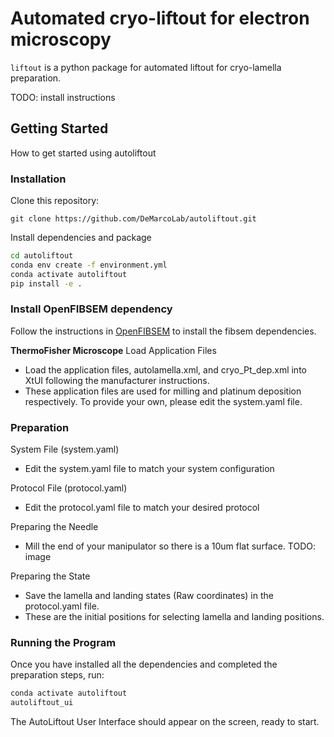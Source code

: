 
# Automated cryo-liftout for electron microscopy

`liftout` is a python package for automated liftout for cryo-lamella preparation.

TODO: install instructions

## Getting Started

How to get started using autoliftout

### Installation

Clone this repository:

```
git clone https://github.com/DeMarcoLab/autoliftout.git
```

Install dependencies and package

```bash
cd autoliftout
conda env create -f environment.yml
conda activate autoliftout
pip install -e .

```

### Install OpenFIBSEM dependency

Follow the instructions in [OpenFIBSEM](https://github.com/DeMarcoLab/fibsem) to install the fibsem dependencies.

**ThermoFisher Microscope**
Load Application Files

- Load the application files, autolamella.xml, and cryo_Pt_dep.xml into XtUI following the manufacturer instructions.
- These application files are used for milling and platinum deposition respectively. To provide your own, please edit the system.yaml file.

### Preparation

System File (system.yaml)

- Edit the system.yaml file to match your system configuration

Protocol File (protocol.yaml)

- Edit the protocol.yaml file to match your desired protocol

Preparing the Needle

- Mill the end of your manipulator so there is a 10um flat surface. TODO: image

Preparing the State
-  Save the lamella and landing states (Raw coordinates) in the protocol.yaml file.
- These are the initial positions for selecting lamella and landing positions.

### Running the Program
Once you have installed all the dependencies and completed the preparation steps, run:

```bash
conda activate autoliftout
autoliftout_ui
```

The AutoLiftout User Interface should appear on the screen, ready to start.
